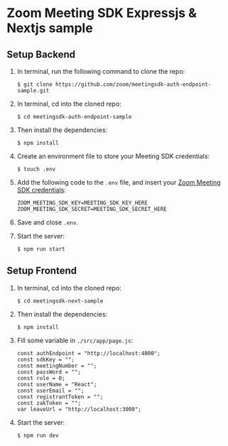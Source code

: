 # Zoom Meeting SDK Expressjs & Nextjs sample

## Setup Backend

1. In terminal, run the following command to clone the repo:

   `$ git clone https://github.com/zoom/meetingsdk-auth-endpoint-sample.git`

1. In terminal, cd into the cloned repo:

   `$ cd meetingsdk-auth-endpoint-sample`

1. Then install the dependencies:

   `$ npm install`

1. Create an environment file to store your Meeting SDK credentials:

   `$ touch .env`

1. Add the following code to the `.env` file, and insert your [Zoom Meeting SDK credentials](https://developers.zoom.us/docs/meeting-sdk/developer-accounts/#get-meeting-sdk-credentials):

   ```
   ZOOM_MEETING_SDK_KEY=MEETING_SDK_KEY_HERE
   ZOOM_MEETING_SDK_SECRET=MEETING_SDK_SECRET_HERE
   ```

1. Save and close `.env`.

1. Start the server:

   `$ npm run start`

## Setup Frontend

1. In terminal, cd into the cloned repo:

   `$ cd meetingsdk-next-sample`

1. Then install the dependencies:

   `$ npm install`

1. Fill some variable in `./src/app/page.js`:

   ```
   const authEndpoint = "http://localhost:4000";
   const sdkKey = "";
   const meetingNumber = "";
   const passWord = "";
   const role = 0;
   const userName = "React";
   const userEmail = "";
   const registrantToken = "";
   const zakToken = "";
   var leaveUrl = "http://localhost:3000";

   ```

1. Start the server:

   `$ npm run dev`

